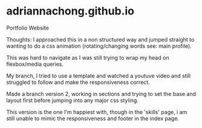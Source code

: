 # adriannachong.github.io
 Portfolio Website

Thoughts:
I approached this in a non structured way and jumped straight to wanting to do a 
css animation (rotating/changing words see: main profile).

This was hard to navigate as I was still trying to wrap my head on flexbox/media queries.

My branch, I tried to use a template and watched a youtuve video and still struggled to follow
and make the responsiveness correct.

Made a branch version 2, working in sections and trying to set the base and layout first 
before jumping into any major css styling.

This version is the one I'm happiest with, though in the 'skills' page, i am still
unable to mimic the responsiveness and footer in the index page.